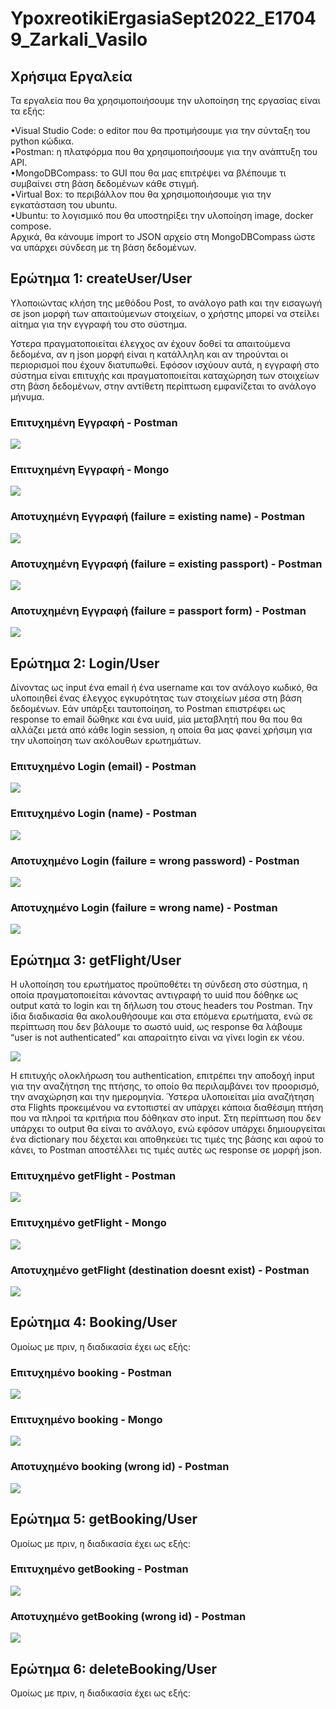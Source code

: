 
# YpoxreotikiErgasiaSept2022_E17049_Zarkali_Vasilo

## Χρήσιμα Εργαλεία

Τα εργαλεία που θα χρησιμοποιήσουμε την υλοποίηση της εργασίας είναι τα εξής:

•Visual Studio Code: ο editor που θα προτιμήσουμε για την σύνταξη του python κώδικα.  
•Postman: η πλατφόρμα που θα χρησιμοποιήσουμε για την ανάπτυξη του API.  
•MongoDBCompass: το GUI που θα μας επιτρέψει να βλέπουμε τι συμβαίνει στη βάση δεδομένων κάθε στιγμή.  
•Virtual Box: το περιβάλλον που θα χρησιμοποιήσουμε για την εγκατάσταση του ubuntu.  
•Ubuntu: το λογισμικό που θα υποστηρίξει την υλοποίηση image, docker compose.  
Αρχικά, θα κάνουμε import  το JSON αρχείο στη MongoDBCompass ώστε να υπάρχει σύνδεση με τη βάση δεδομένων.
## Ερώτημα 1: createUser/User 
Υλοποιώντας κλήση της μεθόδου Post, το ανάλογο path και την εισαγωγή σε json μορφή των απαιτούμενων στοιχείων, ο χρήστης μπορεί να στείλει αίτημα για την εγγραφή του στο σύστημα.  

Υστερα πραγματοποιείται έλεγχος αν έχουν δοθεί τα απαιτούμενα δεδομένα, αν η json μορφή είναι η κατάλληλη και αν τηρούνται οι περιορισμοί που έχουν διατυπωθεί. Εφόσον ισχύουν αυτά, η εγγραφή στο σύστημα είναι επιτυχής και πραγματοποιείται καταχώρηση των στοιχείων στη βάση δεδομένων, στην αντίθετη περίπτωση εμφανίζεται το ανάλογο μήνυμα.  

### Επιτυχημένη Εγγραφή - Postman  
![](screenshots/createUser_1.jpg)  

### Επιτυχημένη Εγγραφή - Mongo   
![](screenshots/createUser_4.jpg)  

### Αποτυχημένη Εγγραφή (failure = existing name) - Postman
![](screenshots/createUser_2.jpg)  

### Αποτυχημένη Εγγραφή (failure = existing passport) - Postman  
![](screenshots/createUser_3.jpg)  

### Αποτυχημένη Εγγραφή (failure = passport form) - Postman     
![](screenshots/createUser_5.jpg)   

## Ερώτημα 2: Login/User  
Δίνοντας ως input ένα email ή ένα username και τον ανάλογο κωδικό, θα υλοποιηθεί ένας έλεγχος εγκυρότητας των στοιχείων μέσα στη βάση δεδομένων. Εάν υπάρξει ταυτοποίηση, το Postman επιστρέφει ως response το email δώθηκε και ένα uuid, μία μεταβλητή που θα που θα αλλάζει μετά από κάθε login session, η οποία θα μας φανεί χρήσιμη για την υλοποίηση των ακόλουθων ερωτημάτων.  

### Επιτυχημένo Login (email) - Postman  
![](screenshots/login_2.jpg)  

### Επιτυχημένo Login (name) - Postman   
![](screenshots/login_4.jpg)    

### Αποτυχημένο Login (failure = wrong password) - Postman  
![](screenshots/login_3.jpg)    

### Αποτυχημένο Login (failure = wrong name) - Postman  
![](screenshots/login_1.jpg)  

## Ερώτημα 3: getFlight/User    
H υλοποίηση του ερωτήματος προϋποθέτει τη σύνδεση στο σύστημα, η οποία πραγματοποιείται κάνοντας αντιγραφή το uuid που δόθηκε ως  output κατά το login και τη δήλωση του στους headers του Postman. Την ίδια διαδικασία θα ακολουθήσουμε και στα επόμενα ερωτήματα, ενώ σε περίπτωση που δεν βάλουμε το σωστό uuid, ως response θα λάβουμε “user is not authenticated” και απαραίτητο είναι να γίνει login εκ νέου.  

![](screenshots/getFlight_1.jpg)  

Η επιτυχής ολοκλήρωση του authentication, επιτρέπει την αποδοχή input για την αναζήτηση της πτήσης, το οποίο θα περιλαμβάνει τον προορισμό, την αναχώρηση και την ημερομηνία. Ύστερα υλοποιείται μία αναζήτηση στα Flights προκειμένου να εντοπιστεί αν υπάρχει κάποια διαθέσιμη πτήση που να πληροί τα κριτήρια που δόθηκαν στο  input. Στη περίπτωση που δεν υπάρχει το output θα είναι το ανάλογο, ενώ εφόσον υπάρχει δημιουργείται ένα dictionary που δέχεται και αποθηκεύει τις τιμές της βάσης και αφού το κάνει, το Postman αποστέλλει τις τιμές αυτές ως response σε μορφή json.  

### Επιτυχημένo getFlight - Postman  
![](screenshots/getFlight_2.jpg)   

### Επιτυχημένo getFlight - Mongo  
![](screenshots/getFlight_4.jpg)  

### Αποτυχημένο getFlight (destination doesnt exist) - Postman  
![](screenshots/getFlight_3.jpg)  

## Ερώτημα 4: Booking/User 
Ομοίως με πριν, η διαδικασία έχει ως εξής:

### Επιτυχημένo booking - Postman  
![](screenshots/booking_1.jpg)  

### Επιτυχημένo booking - Mongo 
![](screenshots/booking_3.jpg)  

### Αποτυχημένο booking (wrong id) - Postman 
![](screenshots/booking_2.jpg) 

## Ερώτημα 5: getBooking/User 
Ομοίως με πριν, η διαδικασία έχει ως εξής:  

### Επιτυχημένo getBooking - Postman 
![](screenshots/getBooking_1.jpg) 

### Αποτυχημένο getBooking (wrong id) - Postman 
![](screenshots/getBooking_2.jpg) 

## Ερώτημα 6: deleteBooking/User 
Ομοίως με πριν, η διαδικασία έχει ως εξής:  



